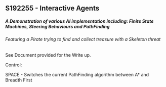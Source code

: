 ## S192255 - Interactive Agents

##### A Demonstration of various AI implementation including: Finite State Machines, Steering Behaviours and PathFinding
###### Featuring a Pirate trying to find and collect treasure with a Skeleton threat

See Document provided for the Write up.


Control:

SPACE - Switches the current PathFinding algorithm between A* and Breadth First
